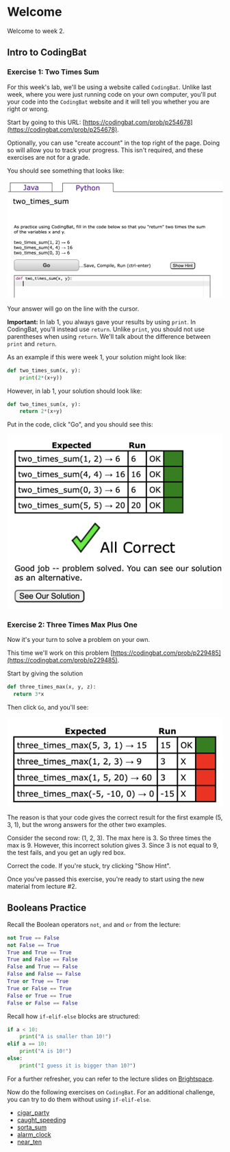 # Welcome

Welcome to week 2.

## Intro to CodingBat

### Exercise 1: Two Times Sum

For this week's lab, we'll be using a website called `CodingBat`. Unlike last week, where you were just running code on your own computer, you'll put your code into the `CodingBat` website and it will tell you whether you are right or wrong.

Start by going to this URL: [https://codingbat.com/prob/p254678](https://codingbat.com/prob/p254678).

Optionally, you can use "create account" in the top right of the page. Doing so will allow you to track your progress. This isn't required, and these exercises are not for a grade.

You should see something that looks like:

![/assets/lab-2-first-problem.png](/assets/lab-2-first-problem.png)

Your answer will go on the line with the cursor.

**Important:** In lab 1, you always gave your results by using `print`. In CodingBat, you'll instead use `return`. Unlike `print`, you should not use parentheses when using `return`. We'll talk about the difference between `print` and `return`.

As an example if this were week 1, your solution might look like:

```python
def two_times_sum(x, y):
	print(2*(x+y))
```

However, in lab 1, your solution should look like:

```python
def two_times_sum(x, y):
	return 2*(x+y)
```

Put in the code, click "Go", and you should see this:

![/assets/lab-2-first-problem-solved.png](/assets/lab-2-first-problem-solved.png)

### Exercise 2: Three Times Max Plus One

Now it's your turn to solve a problem on your own.

This time we'll work on this problem [https://codingbat.com/prob/p229485](https://codingbat.com/prob/p229485).

Start by giving the solution

```python
def three_times_max(x, y, z):
  return 3*x
```

Then click `Go`, and you'll see: 

![/assets/lab-2-second-problem.png](/assets/lab-2-second-problem.png)

The reason is that your code gives the correct result for the first example (5, 3, 1), but the wrong answers for the other two examples. 

Consider the second row: (1, 2, 3). The max here is 3. So three times the max is 9. However, this incorrect solution gives 3. Since 3 is not equal to 9, the test fails, and you get an ugly red box.

Correct the code. If you're stuck, try clicking "Show Hint".

Once you've passed this exercise, you're ready to start using the new material from lecture #2. 

## Booleans Practice

Recall the Boolean operators `not`, `and` and `or` from the lecture:
```python
not True == False
not False == True
True and True == True
True and False == False
False and True == False
False and False == False
True or True == True
True or False == True
False or True == True
False or False == False
```

Recall how `if-elif-else` blocks are structured:
```python
if a < 10:
	print("A is smaller than 10!")
elif a == 10:
	print("A is 10!")
else:
	print("I guess it is bigger than 10?")
```

For a further refresher, you can refer to the lecture slides on [Brightspace](https://brightspace.universiteitleiden.nl/d2l/le/lessons/240322/topics/2628793).

Now do the following exercises on `CodingBat`. For an additional challenge, you can try to do them without using `if-elif-else`.

- [cigar_party](https://codingbat.com/prob/p195669)
- [caught_speeding](https://codingbat.com/prob/p137202)
- [sorta_sum](https://codingbat.com/prob/p116620)
- [alarm_clock](https://codingbat.com/prob/p119867)
- [near_ten](https://codingbat.com/prob/p165321)
